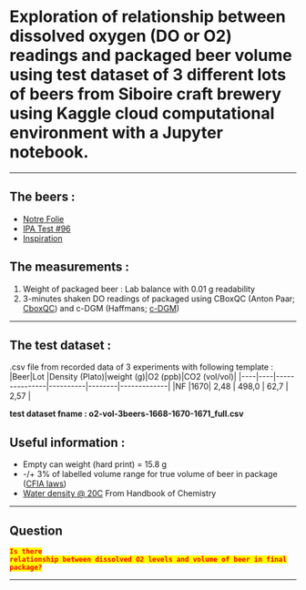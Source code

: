 # Exploration of relationship between dissolved oxygen (DO or O2) readings and packaged beer volume using test dataset of 3 different lots of beers from Siboire craft brewery using Kaggle cloud computational environment with a Jupyter notebook. 
---------
## The beers :

- [Notre Folie](https://siboire.ca/fr/boutique/bieres/3968024-notre-folie-100-qc/)
- [IPA Test #96](https://siboire.ca/fr/boutique/bieres/4847087-ipa-test-96-citra-spectrum-citra-lupomax-citra/)
- [Inspiration](https://siboire.ca/fr/boutique/bieres/213673-inspiration/)

## The measurements :
1. Weight of packaged beer : 
    Lab balance with 0.01 g readability
2. 3-minutes shaken DO readings of packaged using CBoxQC (Anton Paar; [CboxQC](https://www.anton-paar.com/us-en/products/details/cboxqc/)) and c-DGM (Haffmans; [c-DGM](https://foodandbeverage.pentair.com/en/products/haffmans-portable-optical-co2-o2-tpo-meter-c-dgm))

---

## The test dataset : 
.csv file from recorded data of 3 experiments with following template :
|Beer|Lot |Density (Plato)|weight (g)|O2 (ppb)|CO2 (vol/vol)|
|----|----|---------------|----------|--------|-------------|
|NF  |1670|     2,48      |   498,0  |   62,7 |     2,57    |

**test dataset fname : o2-vol-3beers-1668-1670-1671_full.csv**

## Useful information :
- Empty can weight (hard print) = 15.8 g
- -/+ 3% of labelled volume range for true volume of beer in package ([CFIA laws](https://inspection.canada.ca/exigences-en-matiere-d-etiquetage-des-aliments/etiquetage/industrie/exigences-en-matiere-d-etiquetage-des-boissons-alc/fra/1392909001375/1392909133296?chap=0))
- [Water density @ 20C](https://collett.atmos.colostate.edu/classes/AT560/2007/water-density.pdf) From Handbook of Chemistry

--- 

## Question
<code style="background:yellow;color:red">**Is there relationship between dissolved O2 levels and volume of beer in final package?**</code>
***
